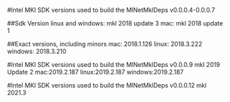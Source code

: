 #Intel MKl SDK versions used to build the MlNetMklDeps v0.0.0.4-0.0.0.7

##Sdk Version
linux and windows: mkl 2018 update 3
mac: mkl 2018 update 1

##Exact versions, including minors
mac: 2018.1.126
linux: 2018.3.222
windows: 2018.3.210

#Intel MKl SDK versions used to build the MlNetMklDeps v0.0.0.9
mkl 2019 Update 2
mac:2019.2.187
linux:2019.2.187
windows:2019.2.187

#Intel MKl SDK versions used to build the MlNetMklDeps v0.0.0.12
mkl 2021.3